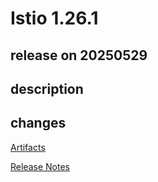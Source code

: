 # Istio 1.26.1

## release on 20250529

## description

## changes

<a href="http://gcsweb.istio.io/gcs/istio-release/releases/1.26.1/" rel="nofollow">Artifacts</a>

<a href="https://istio.io/news/releases/1.26.x/announcing-1.26.1/" rel="nofollow">Release Notes</a>

